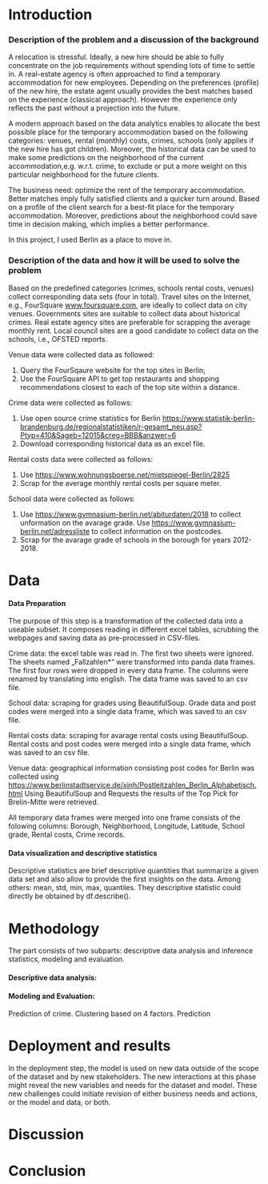 # Introduction

### Description of the problem and a discussion of the background

A relocation is stressful. Ideally, a new hire should be able to fully concentrate on the job requirements without spending lots of time to settle in. A real-estate agency is often approached to find a temporary accommodation for new employees.  Depending on the preferences (profile) of the new hire, the estate agent usually provides the best matches based on the experience (classical approach). However the experience only reflects the past without a projection into the future.

A modern approach based on the data analytics enables to allocate the best possible place for the temporary accommodation based on the following categories: venues,  rental (monthly) costs, crimes, schools (only applies if the new hire has got children). Moreover, the historical data can be used to make some predictions on the neighborhood of the current accommodation,e.g.  w.r.t. crime, to exclude or put a more weight on this particular  neighborhood for the future clients.

The business need: optimize the rent of the temporary accommodation. Better matches imply fully satisfied clients and a quicker turn around. Based on a profile of the client search for a best-fit place for the temporary accommodation. Moreover, predictions about  the  neighborhood could save time in decision making, which implies  a better performance.

In this project, I used Berlin as a place to move in.

### Description of the data and how it will be used to solve the problem

Based on the predefined categories (crimes, schools rental costs, venues) collect corresponding data sets (four in total).
Travel sites on the Internet, e.g., FourSquare www.foursquare.com, are ideally  to collect data on city venues.
Governments sites are suitable to collect data about historical crimes. Real estate agency sites are preferable for scrapping the average monthly rent. Local council sites are a good candidate to collect data on the schools, i.e., OFSTED reports.


Venue data were collected data as followed: 
1. Query the FourSqaure website for the top sites in Berlin;
2. Use the FourSquare API to get top restaurants and shopping recommendations closest to each of the top site  within a distance.

Crime data were collected as follows:
1. Use open source crime statistics for Berlin  https://www.statistik-berlin-brandenburg.de/regionalstatistiken/r-gesamt_neu.asp?Ptyp=410&Sageb=12015&creg=BBB&anzwer=6  
2. Download corresponding historical data as an excel file.

Rental costs data were collected as follows:
1. Use https://www.wohnungsboerse.net/mietspiegel-Berlin/2825
2. Scrap for the average monthly rental costs per square meter.

School data were collected as follows:
1. Use https://www.gymnasium-berlin.net/abiturdaten/2018 to collect unformation on the avarage grade. Use https://www.gymnasium-berlin.net/adressliste to collect information on the postcodes. 
2. Scrap for the avarage grade of schools in the borough for years 2012-2018.

# Data

#### Data Preparation 

The purpose of this step is a transformation of the collected data into a useable subset.  It composes reading in different excel tables, scrubbing the webpages and saving data as pre-processed  in CSV-files. 

Crime data: the excel table was read in. The first two sheets were ignored. The sheets named  „Fallzahlen\*“  were transformed into panda data frames. The first four rows were dropped in every data frame.  The columns were renamed by translating into english. The data frame was saved to an csv file.

School data: scraping for grades using  BeautifulSoup. Grade data and post codes were merged into a single data frame, which was saved to an csv file.

Rental costs data: scraping for avarage rental costs using  BeautifulSoup. Rental costs and  post codes were merged into a single data frame, which was saved to an csv file.

Venue data: geographical information consisting post codes for Berlin was collected using https://www.berlinstadtservice.de/xinh/Postleitzahlen_Berlin_Alphabetisch.html Using BeautifulSoup and Requests the results of the Top Pick for Brelin-Mitte were retrieved.

All temporary data frames were merged into one frame consists of the folowing columns:
Borough, Neighborhood, Longitude, Latitude, School grade, Rental costs, Crime records.


#### Data visualization and descriptive statistics

Descriptive statistics are brief descriptive quantities that summarize a given data set and also allow to provide the first insights on the data. Among others: mean, std, min, max, quantiles. They descriptive statistic could directly be obtained by df.describe(). 

# Methodology

The part consists of two subparts: descriptive data analysis and inference statistics, modeling and evaluation.

#### Descriptive data analysis: 

#### Modeling and Evaluation:

Prediction of crime.  Clustering based on 4 factors. Prediction

# Deployment and results

In the deployment step, the model is used on new data outside of the scope of the dataset and by new stakeholders. The new interactions at this phase might reveal the new variables and needs for the dataset and model. These new challenges could initiate revision of either business needs and actions, or the model and data, or both.

# Discussion


# Conclusion


